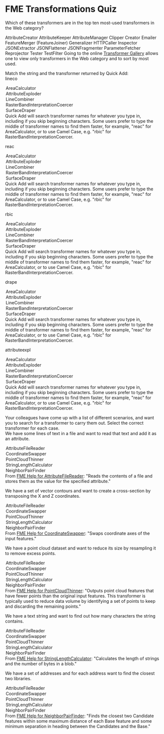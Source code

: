 # FME Transformations Quiz

<quiz name="">
  <question multiple>
    <p>
      Which of these transformers are in the top ten most-used transformers in the Web category?
    </p>
    <answer>AttributeCreator</answer>
    <answer>AttributeKeeper</answer>
    <answer>AttributeManager</answer>
    <answer>Clipper</answer>
    <answer>Creator</answer>
    <answer correct>Emailer</answer>
    <answer>FeatureMerger (FeatureJoiner)</answer>
    <answer correct>Generalizer</answer>
    <answer correct>HTTPCaller</answer>
    <answer>Inspector</answer>
    <answer correct>JSONExtractor</answer>
    <answer correct>JSONFlattener</answer>
    <answer correct>JSONFragmenter </answer>
    <answer  correct>ParameterFetcher</answer>
    <answer>Reprojector</answer>
    <answer>Tester</answer>
    <answer>TestFilter</answer>
    <explanation>Going to the online <a href="https://www.safe.com/transformers/#/">Transformer Gallery</a> allows one to view only transformers in the Web category and to sort by most used.</explanation>
  </question>
  <question>
    <p>
      Match the string and the transformer returned by Quick Add:<br>
      lineco
    </p>
      <answer>
        <option>AreaCalculator</option>
        <option>AttributeExploder</option>
        <option correct>LineCombiner</option>
        <option>RasterBandInterpretationCoercer</option>
        <option>SurfaceDraper</option>
      </answer>
      <explanation>Quick Add will search transformer names for whatever you type in, including if you skip beginning characters. Some users prefer to type the middle of transformer names to find them faster, for example, "reac" for AreaCalculator, or to use Camel Case, e.g. "rbic" for RasterBandInterpretationCoercer.</explanation>
  </question>
  <question>
    <p>reac</p>
    <answer>
      <option correct>AreaCalculator</option>
      <option>AttributeExploder</option>
      <option>LineCombiner</option>
      <option>RasterBandInterpretationCoercer</option>
      <option>SurfaceDraper</option>
    </answer>
    <explanation>Quick Add will search transformer names for whatever you type in, including if you skip beginning characters. Some users prefer to type the middle of transformer names to find them faster, for example, "reac" for AreaCalculator, or to use Camel Case, e.g. "rbic" for RasterBandInterpretationCoercer.</explanation>
  </question>
    <p>rbic</p>
    <answer>
      <option>AreaCalculator</option>
      <option>AttributeExploder</option>
      <option>LineCombiner</option>
      <option correct>RasterBandInterpretationCoercer</option>
      <option>SurfaceDraper</option>
    </answer>
    <explanation>Quick Add will search transformer names for whatever you type in, including if you skip beginning characters. Some users prefer to type the middle of transformer names to find them faster, for example, "reac" for AreaCalculator, or to use Camel Case, e.g. "rbic" for RasterBandInterpretationCoercer.</explanation>
  <question>
    <p>drape</p>
    <answer>
      <option>AreaCalculator</option>
      <option>AttributeExploder</option>
      <option>LineCombiner</option>
      <option>RasterBandInterpretationCoercer</option>
      <option correct>SurfaceDraper</option>
    </answer>
    <explanation>Quick Add will search transformer names for whatever you type in, including if you skip beginning characters. Some users prefer to type the middle of transformer names to find them faster, for example, "reac" for AreaCalculator, or to use Camel Case, e.g. "rbic" for RasterBandInterpretationCoercer.</explanation>
  </question>
  <question>
    <p>attributeexpl</p>
    <answer>
      <option>AreaCalculator</option>
      <option correct>AttributeExploder</option>
      <option>LineCombiner</option>
      <option>RasterBandInterpretationCoercer</option>
      <option>SurfaceDraper</option>
    </answer>
    <explanation>Quick Add will search transformer names for whatever you type in, including if you skip beginning characters. Some users prefer to type the middle of transformer names to find them faster, for example, "reac" for AreaCalculator, or to use Camel Case, e.g. "rbic" for RasterBandInterpretationCoercer.</explanation>
  </question>
  <question>
    <p>
      Your colleagues have come up with a list of different scenarios, and want you to search for a transformer to carry them out. Select the correct transformer for each case.<br>
      We have some lines of text in a file and want to read that text and add it as an attribute.
    </p>
    <answer>
      <option correct>AttributeFileReader</option>
      <option>CoordinateSwapper</option>
      <option>PointCloudThinner</option>
      <option>StringLengthCalculator</option>
      <option>NeighborPairFinder</option>
    </answer>
    <explanation>From <a href="https://docs.safe.com/fme/html/FME_Desktop_Documentation/FME_Transformers/Transformers/attributefilereader.htm">FME Help for AttributeFileReader</a>: "Reads the contents of a file and stores them as the value for the specified attribute."</explanation>
  </question>
  <question>
    <p>We have a set of vector contours and want to create a cross-section by transposing the X and Z coordinates.</p>
    <answer>
      <option>AttributeFileReader</option>
      <option correct>CoordinateSwapper</option>
      <option>PointCloudThinner</option>
      <option>StringLengthCalculator</option>
      <option>NeighborPairFinder</option>
    </answer>
    <explanation>From <a href="https://docs.safe.com/fme/html/FME_Desktop_Documentation/FME_Transformers/Transformers/coordinateswapper.htm">FME Help for CoordinateSwapper</a>: "Swaps coordinate axes of the input features."</explanation>
  </question>
  <question>
    <p>We have a point cloud dataset and want to reduce its size by resampling it to remove excess points.</p>
    <answer>
      <option>AttributeFileReader</option>
      <option>CoordinateSwapper</option>
      <option correct>PointCloudThinner</option>
      <option>StringLengthCalculator</option>
      <option>NeighborPairFinder</option>
    </answer>
    <explanation>From <a href="https://docs.safe.com/fme/html/FME_Desktop_Documentation/FME_Transformers/Transformers/pointcloudthinner.htm">FME Help for PointCloudThinner</a>: "Outputs point cloud features that have fewer points than the original input features. This transformer is typically used to reduce data volume by identifying a set of points to keep and discarding the remaining points."</explanation>
  </question>
  <question>
    <p>We have a text string and want to find out how many characters the string contains.</p>
    <answer>
      <option>AttributeFileReader</option>
      <option>CoordinateSwapper</option>
      <option>PointCloudThinner</option>
      <option correct>StringLengthCalculator</option>
      <option>NeighborPairFinder</option>
    </answer>
    <explanation>From <a href="https://docs.safe.com/fme/html/FME_Desktop_Documentation/FME_Transformers/Transformers/stringlengthcalculator.htm">FME Help for StringLengthCalculator</a>: "Calculates the length of strings and the number of bytes in a blob."</explanation>
  </question>
  <question>
    <p>We have a set of addresses and for each address want to find the closest two libraries.</p>
    <answer>
      <option>AttributeFileReader</option>
      <option>CoordinateSwapper</option>
      <option>PointCloudThinner</option>
      <option>StringLengthCalculator</option>
      <option correct>NeighborPairFinder</option>
    </answer>
    <explanation>From <a href="https://docs.safe.com/fme/html/FME_Desktop_Documentation/FME_Transformers/Transformers/neighborpairfinder.htm">FME Help for NeighborPairFinder</a>: "Finds the closest two Candidate features within some maximum distance of each Base feature and some minimum separation in heading between the Candidates and the Base."</explanation>
  </question>
</quiz>
